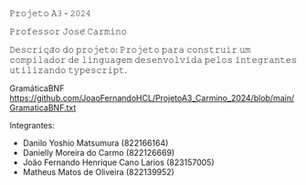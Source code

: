 𝙿𝚛𝚘𝚓𝚎𝚝𝚘 𝙰𝟹 - 𝟸𝟶𝟸𝟺

𝙿𝚛𝚘𝚏𝚎𝚜𝚜𝚘𝚛 𝙹𝚘𝚜𝚎́ 𝙲𝚊𝚛𝚖𝚒𝚗𝚘

𝙳𝚎𝚜𝚌𝚛𝚒𝚌̧𝚊̃𝚘 𝚍𝚘 𝚙𝚛𝚘𝚓𝚎𝚝𝚘: 𝙿𝚛𝚘𝚓𝚎𝚝𝚘 𝚙𝚊𝚛𝚊 𝚌𝚘𝚗𝚜𝚝𝚛𝚞𝚒𝚛 𝚞𝚖 𝚌𝚘𝚖𝚙𝚒𝚕𝚊𝚍𝚘𝚛 𝚍𝚎 𝚕𝚒𝚗𝚐𝚞𝚊𝚐𝚎𝚖 𝚍𝚎𝚜𝚎𝚗𝚟𝚘𝚕𝚟𝚒𝚍𝚊 𝚙𝚎𝚕𝚘𝚜 𝚒𝚗𝚝𝚎𝚐𝚛𝚊𝚗𝚝𝚎𝚜 𝚞𝚝𝚒𝚕𝚒𝚣𝚊𝚗𝚍𝚘 𝚝𝚢𝚙𝚎𝚜𝚌𝚛𝚒𝚙𝚝. 

GramáticaBNF <a>https://github.com/JoaoFernandoHCL/ProjetoA3_Carmino_2024/blob/main/GramaticaBNF.txt</a>

Integrantes: 
- Danilo Yoshio Matsumura (822166164)
- Danielly Moreira do Carmo (822126669)
- João Fernando Henrique Cano Larios (823157005)
- Matheus Matos de Oliveira (822139952)


